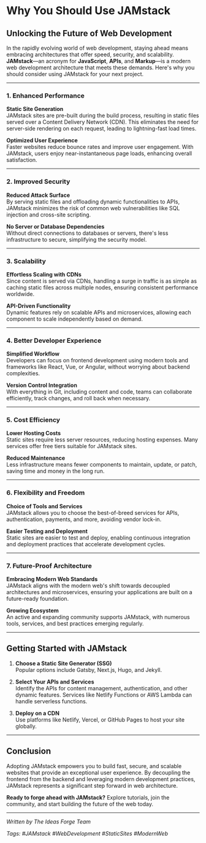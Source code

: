 # Why You Should Use JAMstack

## Unlocking the Future of Web Development

In the rapidly evolving world of web development, staying ahead means embracing architectures that offer speed, security, and scalability. **JAMstack**—an acronym for **JavaScript**, **APIs**, and **Markup**—is a modern web development architecture that meets these demands. Here's why you should consider using JAMstack for your next project.

---

### **1. Enhanced Performance**

**Static Site Generation**  
JAMstack sites are pre-built during the build process, resulting in static files served over a Content Delivery Network (CDN). This eliminates the need for server-side rendering on each request, leading to lightning-fast load times.

**Optimized User Experience**  
Faster websites reduce bounce rates and improve user engagement. With JAMstack, users enjoy near-instantaneous page loads, enhancing overall satisfaction.

---

### **2. Improved Security**

**Reduced Attack Surface**  
By serving static files and offloading dynamic functionalities to APIs, JAMstack minimizes the risk of common web vulnerabilities like SQL injection and cross-site scripting.

**No Server or Database Dependencies**  
Without direct connections to databases or servers, there's less infrastructure to secure, simplifying the security model.

---

### **3. Scalability**

**Effortless Scaling with CDNs**  
Since content is served via CDNs, handling a surge in traffic is as simple as caching static files across multiple nodes, ensuring consistent performance worldwide.

**API-Driven Functionality**  
Dynamic features rely on scalable APIs and microservices, allowing each component to scale independently based on demand.

---

### **4. Better Developer Experience**

**Simplified Workflow**  
Developers can focus on frontend development using modern tools and frameworks like React, Vue, or Angular, without worrying about backend complexities.

**Version Control Integration**  
With everything in Git, including content and code, teams can collaborate efficiently, track changes, and roll back when necessary.

---

### **5. Cost Efficiency**

**Lower Hosting Costs**  
Static sites require less server resources, reducing hosting expenses. Many services offer free tiers suitable for JAMstack sites.

**Reduced Maintenance**  
Less infrastructure means fewer components to maintain, update, or patch, saving time and money in the long run.

---

### **6. Flexibility and Freedom**

**Choice of Tools and Services**  
JAMstack allows you to choose the best-of-breed services for APIs, authentication, payments, and more, avoiding vendor lock-in.

**Easier Testing and Deployment**  
Static sites are easier to test and deploy, enabling continuous integration and deployment practices that accelerate development cycles.

---

### **7. Future-Proof Architecture**

**Embracing Modern Web Standards**  
JAMstack aligns with the modern web's shift towards decoupled architectures and microservices, ensuring your applications are built on a future-ready foundation.

**Growing Ecosystem**  
An active and expanding community supports JAMstack, with numerous tools, services, and best practices emerging regularly.

---

## **Getting Started with JAMstack**

1. **Choose a Static Site Generator (SSG)**  
   Popular options include Gatsby, Next.js, Hugo, and Jekyll.

2. **Select Your APIs and Services**  
   Identify the APIs for content management, authentication, and other dynamic features. Services like Netlify Functions or AWS Lambda can handle serverless functions.

3. **Deploy on a CDN**  
   Use platforms like Netlify, Vercel, or GitHub Pages to host your site globally.

---

## **Conclusion**

Adopting JAMstack empowers you to build fast, secure, and scalable websites that provide an exceptional user experience. By decoupling the frontend from the backend and leveraging modern development practices, JAMstack represents a significant step forward in web architecture.

**Ready to forge ahead with JAMstack?** Explore tutorials, join the community, and start building the future of the web today.

---

*Written by The Ideas Forge Team*

*Tags: #JAMstack #WebDevelopment #StaticSites #ModernWeb*
